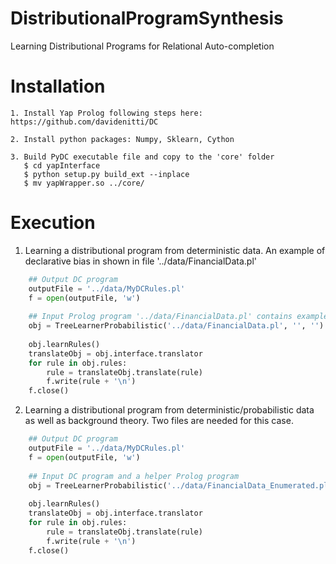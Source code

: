 # DistributionalProgramSynthesis
Learning Distributional Programs for Relational Auto-completion

Installation
============
```
1. Install Yap Prolog following steps here: https://github.com/davidenitti/DC

2. Install python packages: Numpy, Sklearn, Cython

3. Build PyDC executable file and copy to the 'core' folder
   $ cd yapInterface
   $ python setup.py build_ext --inplace
   $ mv yapWrapper.so ../core/
```
   	
Execution 
=========

1. Learning a distributional program from deterministic data. An example of declarative bias in shown in file '../data/FinancialData.pl'
```python
    ## Output DC program
    outputFile = '../data/MyDCRules.pl'
    f = open(outputFile, 'w')
    
    ## Input Prolog program '../data/FinancialData.pl' contains example of declarative bias needed for the deterministic case 
    obj = TreeLearnerProbabilistic('../data/FinancialData.pl', '', '')
    
    obj.learnRules()
    translateObj = obj.interface.translator
    for rule in obj.rules:
        rule = translateObj.translate(rule)
        f.write(rule + '\n')
    f.close()
```


2. Learning a distributional program from deterministic/probabilistic data as well as background theory. Two files are needed for this case.
```python
    ## Output DC program
    outputFile = '../data/MyDCRules.pl'
    f = open(outputFile, 'w')
    
    ## Input DC program and a helper Prolog program
    obj = TreeLearnerProbabilistic('../data/FinancialData_Enumerated.pl', '../data/FinancialDataDC.pl', '')
    
    obj.learnRules()
    translateObj = obj.interface.translator
    for rule in obj.rules:
        rule = translateObj.translate(rule)
        f.write(rule + '\n')
    f.close()
```
